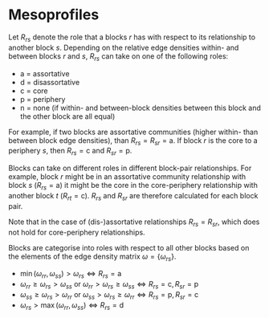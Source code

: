 # Mesoprofiles

Let $R_{rs}$ denote the role that a blocks $r$ has with respect to its relationship to another block $s$. Depending on the relative edge densities within- and between blocks $r$ and $s$, $R_{rs}$ can take on one of the following roles: 

* a = assortative
* d = disassortative
* c = core
* p = periphery
* n = none (if within- and between-block densities between this block and the other block are all equal)

For example, if two blocks are assortative communities (higher within- than between block edge densities), than $R_{rs} = R_{sr} = \text{a}$. If block $r$ is the core to a periphery $s$, then $R_{rs} = \text{c}$ and $R_{sr} = \text{p}$. 

Blocks can take on different roles in different block-pair relationships. For example, block $r$ might be in an assortative community relationship with block $s$ ($R_{rs} = \text{a}$) it might be the core in the core-periphery relationship with another block $t$ ($R_{rt} = \text{c}$). $R_{rs}$ and $R_{sr}$ are therefore calculated for each block pair. 

Note that in the case of (dis-)assortative relationships $R_{rs} = R_{sr}$, which does not hold for core-periphery relationships. 

Blocks are categorise into roles with respect to all other blocks based on the elements of the edge density matrix $\omega = \{\omega_{rs}\}$. 

* $\min(\omega_{rr}, \omega_{ss}) > \omega_{rs} \iff R_{rs} = \text{a}$
* $\omega_{rr} \geq \omega_{rs} > \omega_{ss} \text{ or } \omega_{rr} > \omega_{rs} \geq \omega_{ss} \iff R_{rs} = \text{c}, R_{sr} = \text{p}$
* $\omega_{ss} \geq \omega_{rs} > \omega_{rr} \text{ or } \omega_{ss} > \omega_{rs} \geq \omega_{rr} \iff R_{rs} = \text{p}, R_{sr} = \text{c}$
* $\omega_{rs} > \max(\omega_{rr}, \omega_{ss}) \iff R_{rs} = \text{d}$
